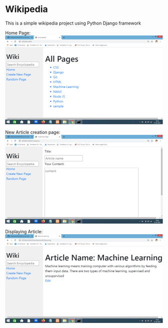 # Wikipedia
This is a simple wikipedia project using Python Django framework

Home Page:
<img src="https://github.com/itsnikhilkumar29/Wikipedia/blob/main/readmeimages/Home.png" alt="home">

New Article creation page:
<img src="https://github.com/itsnikhilkumar29/Wikipedia/blob/main/readmeimages/createarticle.png">

Displaying Article:
<img src="https://github.com/itsnikhilkumar29/Wikipedia/blob/main/readmeimages/displayarticle.png">
